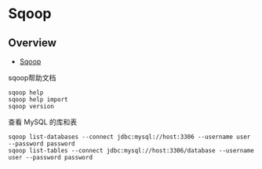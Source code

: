 # Sqoop

## Overview

- [Sqoop](http://sqoop.apache.org/)

sqoop帮助文档

    sqoop help
    sqoop help import
    sqoop version

查看 MySQL 的库和表

    sqoop list-databases --connect jdbc:mysql://host:3306 --username user --password password
    sqoop list-tables --connect jdbc:mysql://host:3306/database --username user --password password

